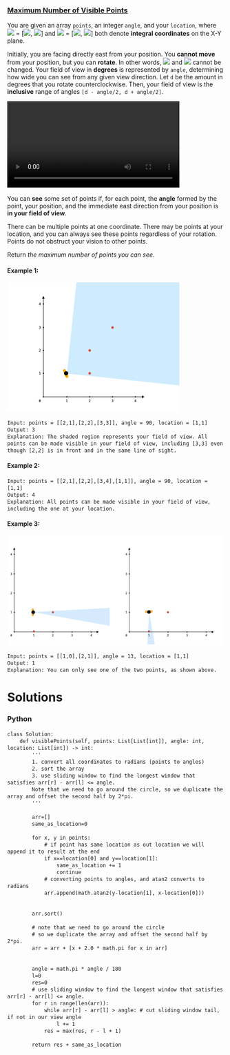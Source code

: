 ### [Maximum Number of Visible Points](https://leetcode.com/problems/maximum-number-of-visible-points/) <br>

You are given an array `points`, an integer `angle`, and your `location`, where <img src="https://render.githubusercontent.com/render/math?math=location"> = [<img src="https://render.githubusercontent.com/render/math?math=pos_x">, <img src="https://render.githubusercontent.com/render/math?math=pos_y">] and <img src="https://render.githubusercontent.com/render/math?math=points[i]"> = [<img src="https://render.githubusercontent.com/render/math?math=x_i">, <img src="https://render.githubusercontent.com/render/math?math=y_i">] both denote **integral coordinates** on the X-Y plane.

Initially, you are facing directly east from your position. You **cannot move** from your position, but you can **rotate**. In other words, <img src="https://render.githubusercontent.com/render/math?math=pos_x"> and <img src="https://render.githubusercontent.com/render/math?math=pos_y"> cannot be changed. Your field of view in **degrees** is represented by `angle`, determining how wide you can see from any given view direction. Let `d` be the amount in degrees that you rotate counterclockwise. Then, your field of view is the **inclusive** range of angles `[d - angle/2, d + angle/2]`.

<video width="400" controls>
  <source src="../../../../../images/1610-angle.mp4" type="video/mp4">
</video>


You can **see** some set of points if, for each point, the **angle** formed by the point, your position, and the immediate east direction from your position is **in your field of view**.

There can be multiple points at one coordinate. There may be points at your location, and you can always see these points regardless of your rotation. Points do not obstruct your vision to other points.

Return *the maximum number of points you can see*.


#### Example 1:
<img src="../../../../../images/1610-89a07e9b-00ab-4967-976a-c723b2aa8656.png">

```
Input: points = [[2,1],[2,2],[3,3]], angle = 90, location = [1,1]
Output: 3
Explanation: The shaded region represents your field of view. All points can be made visible in your field of view, including [3,3] even though [2,2] is in front and in the same line of sight.

```

#### Example 2:

```
Input: points = [[2,1],[2,2],[3,4],[1,1]], angle = 90, location = [1,1]
Output: 4
Explanation: All points can be made visible in your field of view, including the one at your location.

```

#### Example 3:
<img src="../../../../../images/1610-5010bfd3-86e6-465f-ac64-e9df941d2e49.png">

```
Input: points = [[1,0],[2,1]], angle = 13, location = [1,1]
Output: 1
Explanation: You can only see one of the two points, as shown above.

```



# Solutions

### Python
```
class Solution:
    def visiblePoints(self, points: List[List[int]], angle: int, location: List[int]) -> int:
        ''' 
        1. convert all coordinates to radians (points to angles) 
        2. sort the array
        3. use sliding window to find the longest window that satisfies arr[r] - arr[l] <= angle.
        Note that we need to go around the circle, so we duplicate the array and offset the second half by 2*pi.
        '''
        
        arr=[]
        same_as_location=0
        
        for x, y in points:
            # if point has same location as out location we will append it to result at the end
            if x==location[0] and y==location[1]:
                same_as_location += 1
                continue
            # converting points to angles, and atan2 converts to radians
            arr.append(math.atan2(y-location[1], x-location[0]))
                
                
        arr.sort()

        # note that we need to go around the circle
        # so we duplicate the array and offset the second half by 2*pi.            
        arr = arr + [x + 2.0 * math.pi for x in arr]


        angle = math.pi * angle / 180
        l=0
        res=0
        # use sliding window to find the longest window that satisfies arr[r] - arr[l] <= angle.
        for r in range(len(arr)):
            while arr[r] - arr[l] > angle: # cut sliding window tail, if not in our view angle
                l += 1
            res = max(res, r - l + 1)
            
        return res + same_as_location

```
